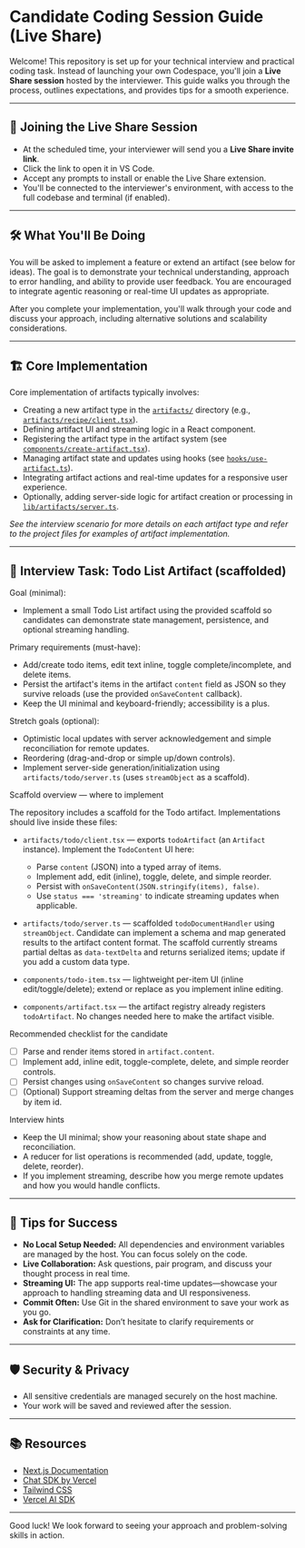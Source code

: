 # Candidate Coding Session Guide (Live Share)

Welcome! This repository is set up for your technical interview and practical coding task. Instead of launching your own Codespace, you'll join a **Live Share session** hosted by the interviewer. This guide walks you through the process, outlines expectations, and provides tips for a smooth experience.

---

## 🚀 Joining the Live Share Session

- At the scheduled time, your interviewer will send you a **Live Share invite link**.
- Click the link to open it in VS Code.
- Accept any prompts to install or enable the Live Share extension.
- You'll be connected to the interviewer's environment, with access to the full codebase and terminal (if enabled).

---

## 🛠 What You'll Be Doing

You will be asked to implement a feature or extend an artifact (see below for ideas). The goal is to demonstrate your technical understanding, approach to error handling, and ability to provide user feedback. You are encouraged to integrate agentic reasoning or real-time UI updates as appropriate.

After you complete your implementation, you'll walk through your code and discuss your approach, including alternative solutions and scalability considerations.

---

## 🏗️ Core Implementation

Core implementation of artifacts typically involves:

- Creating a new artifact type in the [`artifacts/`](./artifacts/) directory (e.g., [`artifacts/recipe/client.tsx`](./artifacts/recipe/client.tsx)).
- Defining artifact UI and streaming logic in a React component.
- Registering the artifact type in the artifact system (see [`components/create-artifact.tsx`](./components/create-artifact.tsx)).
- Managing artifact state and updates using hooks (see [`hooks/use-artifact.ts`](./hooks/use-artifact.ts)).
- Integrating artifact actions and real-time updates for a responsive user experience.
- Optionally, adding server-side logic for artifact creation or processing in [`lib/artifacts/server.ts`](./lib/artifacts/server.ts).

_See the interview scenario for more details on each artifact type and refer to the project files for examples of artifact implementation._

---

## 📝 Interview Task: Todo List Artifact (scaffolded)

Goal (minimal):

- Implement a small Todo List artifact using the provided scaffold so candidates can demonstrate state management, persistence, and optional streaming handling.

Primary requirements (must-have):

- Add/create todo items, edit text inline, toggle complete/incomplete, and delete items.
- Persist the artifact's items in the artifact `content` field as JSON so they survive reloads (use the provided `onSaveContent` callback).
- Keep the UI minimal and keyboard-friendly; accessibility is a plus.

Stretch goals (optional):

- Optimistic local updates with server acknowledgement and simple reconciliation for remote updates.
- Reordering (drag-and-drop or simple up/down controls).
- Implement server-side generation/initialization using `artifacts/todo/server.ts` (uses `streamObject` as a scaffold).

Scaffold overview — where to implement

The repository includes a scaffold for the Todo artifact. Implementations should live inside these files:

- `artifacts/todo/client.tsx` — exports `todoArtifact` (an `Artifact` instance). Implement the `TodoContent` UI here:

  - Parse `content` (JSON) into a typed array of items.
  - Implement add, edit (inline), toggle, delete, and simple reorder.
  - Persist with `onSaveContent(JSON.stringify(items), false)`.
  - Use `status === 'streaming'` to indicate streaming updates when applicable.

- `artifacts/todo/server.ts` — scaffolded `todoDocumentHandler` using `streamObject`. Candidate can implement a schema and map generated results to the artifact content format. The scaffold currently streams partial deltas as `data-textDelta` and returns serialized items; update if you add a custom data type.

- `components/todo-item.tsx` — lightweight per-item UI (inline edit/toggle/delete); extend or replace as you implement inline editing.

- `components/artifact.tsx` — the artifact registry already registers `todoArtifact`. No changes needed here to make the artifact visible.

Recommended checklist for the candidate

- [ ] Parse and render items stored in `artifact.content`.
- [ ] Implement add, inline edit, toggle-complete, delete, and simple reorder controls.
- [ ] Persist changes using `onSaveContent` so changes survive reload.
- [ ] (Optional) Support streaming deltas from the server and merge changes by item id.

Interview hints

- Keep the UI minimal; show your reasoning about state shape and reconciliation.
- A reducer for list operations is recommended (add, update, toggle, delete, reorder).
- If you implement streaming, describe how you merge remote updates and how you would handle conflicts.

---

## 🧩 Tips for Success

- **No Local Setup Needed:** All dependencies and environment variables are managed by the host. You can focus solely on the code.
- **Live Collaboration:** Ask questions, pair program, and discuss your thought process in real time.
- **Streaming UI:** The app supports real-time updates—showcase your approach to handling streaming data and UI responsiveness.
- **Commit Often:** Use Git in the shared environment to save your work as you go.
- **Ask for Clarification:** Don’t hesitate to clarify requirements or constraints at any time.

---

## 🛡 Security & Privacy

- All sensitive credentials are managed securely on the host machine.
- Your work will be saved and reviewed after the session.

---

## 📚 Resources

- [Next.js Documentation](https://nextjs.org/docs)
- [Chat SDK by Vercel](https://chat-sdk.dev/)
- [Tailwind CSS](https://tailwindcss.com/docs)
- [Vercel AI SDK](https://sdk.vercel.ai/docs)

---

Good luck! We look forward to seeing your approach and problem-solving skills in action.
